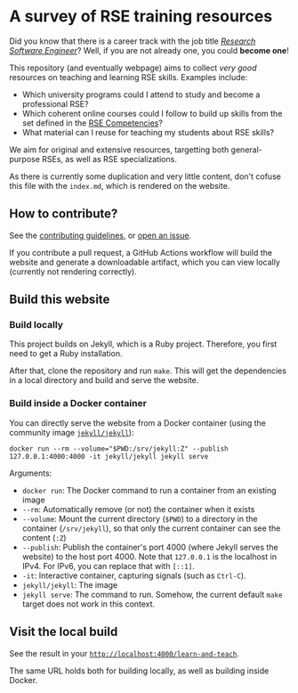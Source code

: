 # A survey of RSE training resources

Did you know that there is a career track with the job title _[Research Software Engineer](https://doi.org/10.5281/zenodo.7994286)_? Well, if you are not already one, you could **become one**!

This repository (and eventually webpage) aims to collect _very good_ resources on teaching and learning RSE skills. Examples include:

- Which university programs could I attend to study and become a professional RSE?
- Which coherent online courses could I follow to build up skills from the set defined in the [RSE Competencies](competencies)?
- What material can I reuse for teaching my students about RSE skills?

We aim for original and extensive resources, targetting both general-purpose RSEs, as well as RSE specializations.

As there is currently some duplication and very little content, don't cofuse this file with the `index.md`, which is rendered on the website.

## How to contribute?

See the [contributing guidelines](https://github.com/DE-RSE/survey_rse_training/blob/main/README.md), or [open an issue](https://github.com/DE-RSE/survey_rse_training/issues).

If you contribute a pull request, a GitHub Actions workflow will build the website and generate a downloadable artifact, which you can view locally (currently not rendering correctly).

## Build this website

### Build locally

This project builds on Jekyll, which is a Ruby project. Therefore, you first need to get a Ruby installation.

After that, clone the repository and run `make`. This will get the dependencies in a local directory and build and serve the website.

### Build inside a Docker container

You can directly serve the website from a Docker container (using the community image [`jekyll/jekyll`](https://hub.docker.com/r/jekyll/jekyll)):

```shell
docker run --rm --volume="$PWD:/srv/jekyll:Z" --publish 127.0.0.1:4000:4000 -it jekyll/jekyll jekyll serve
```

Arguments:

- `docker run`: The Docker command to run a container from an existing image
- `--rm`: Automatically remove (or not) the container when it exists
- `--volume`: Mount the current directory (`$PWD`) to a directory in the container (`/srv/jekyll`), so that only the current container can see the content (`:Z`)
- `--publish`: Publish the container's port 4000 (where Jekyll serves the website) to the host port 4000. Note that `127.0.0.1` is the localhost in IPv4. For IPv6, you can replace that with `[::1]`.
- `-it`: Interactive container, capturing signals (such as `Ctrl-C`).
- `jekyll/jekyll`: The image
- `jekyll serve`: The command to run. Somehow, the current default `make` target does not work in this context.

## Visit the local build

See the result in your [`http://localhost:4000/learn-and-teach`](http://localhost:4000/learn-and-teach/).

The same URL holds both for building locally, as well as building inside Docker.
